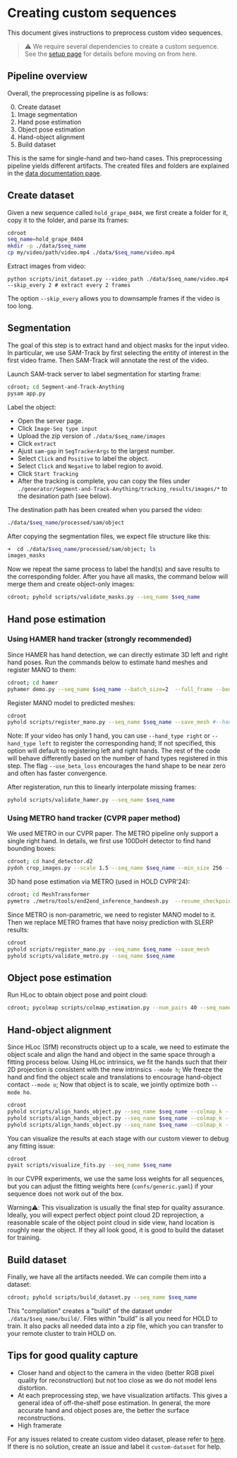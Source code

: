 # Creating custom sequences

This document gives instructions to preprocess custom video sequences. 

> ⚠️ We require several dependencies to create a custom sequence. See the [setup page](setup.md) for details before moving on from here. 

## Pipeline overview

Overall, the preprocessing pipeline is as follows:

0. Create dataset
1. Image segmentation
2. Hand pose estimation
3. Object pose estimation
4. Hand-object alignment
5. Build dataset

This is the same for single-hand and two-hand cases. This preprocessing pipeline yields different artifacts. The created files and folders are explained in the [data documentation page](data_doc.md).

## Create dataset

Given a new sequence called `hold_grape_0404`, we first create a folder for it, copy it to the folder, and parse its frames:

```bash
cdroot
seq_name=hold_grape_0404
mkdir -p ./data/$seq_name
cp my/video/path/video.mp4 ./data/$seq_name/video.mp4
```

Extract images from video: 

```
python scripts/init_dataset.py --video_path ./data/$seq_name/video.mp4 --skip_every 2 # extract every 2 frames
```

The option `--skip_every` allows you to downsample frames if the video is too long.

## Segmentation

The goal of this step is to extract hand and object masks for the input video. In particular, we use SAM-Track by first selecting the entity of interest in the first video frame. Then SAM-Track will annotate the rest of the video.


Launch SAM-track server to label segmentation for starting frame:

```bash
cdroot; cd Segment-and-Track-Anything
pysam app.py
```

Label the object:

- Open the server page.
- Click `Image-Seq type input`
- Upload the zip version of `./data/$seq_name/images`
- Click `extract`
- Ajust `sam-gap` in `SegTrackerArgs` to the largest number.
- Select `Click` and `Positive` to label the object.
- Select `Click` and `Negative` to label region to avoid. 
- Click `Start Tracking`
- After the tracking is complete, you can copy the files under `./generator/Segment-and-Track-Anything/tracking_results/images/*` to the desination path (see below).

The destination path has been created when you parsed the video:

```bash
./data/$seq_name/processed/sam/object
```

After copying the segmentation files, we expect file structure like this:

```bash
➜  cd ./data/$seq_name/processed/sam/object; ls
images_masks
```

Now we repeat the same process to label the hand(s) and save results to the corresponding folder. After you have all masks, the command below will merge them and create object-only images:

```bash
cdroot; pyhold scripts/validate_masks.py --seq_name $seq_name
```

## Hand pose estimation


### Using HAMER hand tracker (strongly recommended)

Since HAMER has hand detection, we can directly estimate 3D left and right hand poses. Run the commands below to estimate hand meshes and register MANO to them:

```bash
cdroot; cd hamer
pyhamer demo.py --seq_name $seq_name --batch_size=2  --full_frame --body_detector regnety
```

Register MANO model to predicted meshes: 

```bash
cdroot
pyhold scripts/register_mano.py --seq_name $seq_name --save_mesh #--hand_type right --use_beta_loss
```

Note: If your video has only 1 hand, you can use `--hand_type right` or `--hand_type left` to register the corresponding hand; If not specified, this option will default to registering left and right hands. The rest of the code will behave differently based on the number of hand types registered in this step. The flag `--use_beta_loss` encourages the hand shape to be near zero and often has faster convergence.

After registeration, run this to linearly interpolate missing frames:

```bash
pyhold scripts/validate_hamer.py --seq_name $seq_name
```

### Using METRO hand tracker (CVPR paper method)

We used METRO in our CVPR paper. The METRO pipeline only support a single right hand. In details, we first use 100DoH detector to find hand bounding boxes:

```bash
cdroot; cd hand_detector.d2
pydoh crop_images.py --scale 1.5 --seq_name $seq_name --min_size 256 --max_size 700
```

3D hand pose estimation via METRO (used in HOLD CVPR'24):

```bash
cdroot; cd MeshTransformer
pymetro ./metro/tools/end2end_inference_handmesh.py  --resume_checkpoint ./models/metro_release/metro_hand_state_dict.bin --image_file_or_path ../data/$seq_name/processed/crop_image
```

Since METRO is non-parametric, we need to register MANO model to it. Then we replace METRO frames that have noisy prediction with SLERP results: 

```bash
cdroot
pyhold scripts/register_mano.py --seq_name $seq_name --save_mesh
pyhold scripts/validate_metro.py --seq_name $seq_name
```

## Object pose estimation

Run HLoc to obtain object pose and point cloud:

```bash
cdroot; pycolmap scripts/colmap_estimation.py --num_pairs 40 --seq_name $seq_name
```

## Hand-object alignment

Since HLoc (SfM) reconstructs object up to a scale, we need to estimate the object scale and align the hand and object in the same space through a fitting process below. Using HLoc intrinsics, we fit the hands such that their 2D projection is consistent with the new intrinsics `--mode h`; We freeze the hand and find the object scale and translations to encourage hand-object contact `--mode o`; Now that object is to scale, we jointly optimize both `--mode ho`.

```bash
cdroot
pyhold scripts/align_hands_object.py --seq_name $seq_name --colmap_k --mode h
pyhold scripts/align_hands_object.py --seq_name $seq_name --colmap_k --mode o
pyhold scripts/align_hands_object.py --seq_name $seq_name --colmap_k --mode ho
```

You can visualize the results at each stage with our custom viewer to debug any fitting issue:

```bash
cdroot
pyait scripts/visualize_fits.py --seq_name $seq_name
```

In our CVPR experiments, we use the same loss weights for all sequences, but you can adjust the fitting weights here (`confs/generic.yaml`) if your sequence does not work out of the box.

Warning⚠️: This visualization is usually the final step for quality assurance. Ideally, you will expect perfect object point cloud 2D reprojection, a reasonable scale of the object point cloud in side view, hand location is roughly near the object. If they all look good, it is good to build the dataset for training.

## Build dataset

Finally, we have all the artifacts needed. We can compile them into a dataset: 

```bash
cdroot; pyhold scripts/build_dataset.py --seq_name $seq_name
```

This "compilation" creates a "build" of the dataset under `./data/$seq_name/build/`. Files within "build" is all you need for HOLD to train. It also packs all needed data into a zip file, which you can transfer to your remote cluster to train HOLD on.

## Tips for good quality capture

- Closer hand and object to the camera in the video (better RGB pixel quality for reconstruction) but not too close as we do not model lens distortion. 
- At each preprocessing step, we have visualization artifacts. This gives a general idea of off-the-shelf pose estimation. In general, the more accurate hand and object poses are, the better the surface reconstructions.
- High framerate

For any issues related to create custom video dataset, please refer to [here](https://github.com/zc-alexfan/hold/issues?q=+is%3Aissue+label%3Acustom-dataset+). If there is no solution, create an issue and label it `custom-dataset` for help. 
